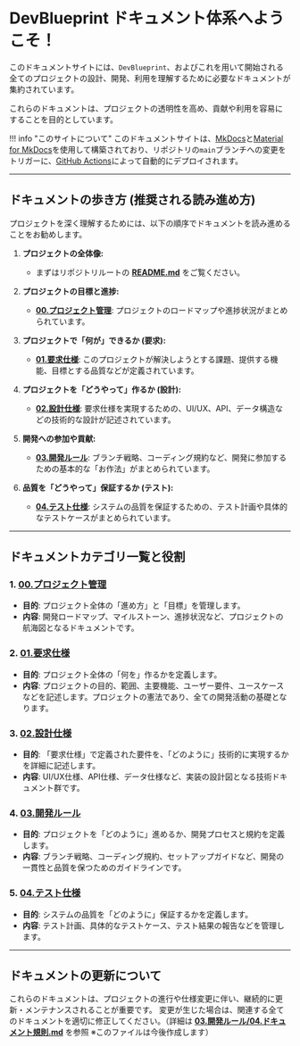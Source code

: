 # DevBlueprint ドキュメント体系へようこそ！

このドキュメントサイトには、`DevBlueprint`、およびこれを用いて開始される全てのプロジェクトの設計、開発、利用を理解するために必要なドキュメントが集約されています。

これらのドキュメントは、プロジェクトの透明性を高め、貢献や利用を容易にすることを目的としています。

!!! info "このサイトについて"
    このドキュメントサイトは、[MkDocs](https://www.mkdocs.org/)と[Material for MkDocs](https://squidfunk.github.io/mkdocs-material/)を使用して構築されており、リポジトリの`main`ブランチへの変更をトリガーに、[GitHub Actions](https://github.com/BitzLabs/DevBlueprint/actions)によって自動的にデプロイされます。

---

## ドキュメントの歩き方 (推奨される読み進め方)

プロジェクトを深く理解するためには、以下の順序でドキュメントを読み進めることをお勧めします。

1.  **プロジェクトの全体像:**
    *   まずはリポジトリルートの **[README.md](https://github.com/BitzLabs/DevBlueprint)** をご覧ください。

2.  **プロジェクトの目標と進捗:**
    *   **[00.プロジェクト管理](./00_プロジェクト管理/README.md)**: プロジェクトのロードマップや進捗状況がまとめられています。

3.  **プロジェクトで「何が」できるか (要求):**
    *   **[01.要求仕様](./01_要求仕様/README.md)**: このプロジェクトが解決しようとする課題、提供する機能、目標とする品質などが定義されています。

4.  **プロジェクトを「どうやって」作るか (設計):**
    *   **[02.設計仕様](./02_設計仕様/README.md)**: 要求仕様を実現するための、UI/UX、API、データ構造などの技術的な設計が記述されています。

5.  **開発への参加や貢献:**
    *   **[03.開発ルール](./03_開発ルール/README.md)**: ブランチ戦略、コーディング規約など、開発に参加するための基本的な「お作法」がまとめられています。

6.  **品質を「どうやって」保証するか (テスト):**
    *   **[04.テスト仕様](./04_テスト仕様/README.md)**: システムの品質を保証するための、テスト計画や具体的なテストケースがまとめられています。

---

## ドキュメントカテゴリ一覧と役割

### 1. [00.プロジェクト管理](./00_プロジェクト管理/README.md)
   * **目的**: プロジェクト全体の「進め方」と「目標」を管理します。
   * **内容**: 開発ロードマップ、マイルストーン、進捗状況など、プロジェクトの航海図となるドキュメントです。

### 2. [01.要求仕様](./01_要求仕様/README.md)
   * **目的**: プロジェクト全体の「何を」作るかを定義します。
   * **内容**: プロジェクトの目的、範囲、主要機能、ユーザー要件、ユースケースなどを記述します。プロジェクトの憲法であり、全ての開発活動の基礎となります。

### 3. [02.設計仕様](./02_設計仕様/README.md)
   * **目的**: 「要求仕様」で定義された要件を、「どのように」技術的に実現するかを詳細に記述します。
   * **内容**: UI/UX仕様、API仕様、データ仕様など、実装の設計図となる技術ドキュメント群です。

### 4. [03.開発ルール](./03_開発ルール/README.md)
   * **目的**: プロジェクトを「どのように」進めるか、開発プロセスと規約を定義します。
   * **内容**: ブランチ戦略、コーディング規約、セットアップガイドなど、開発の一貫性と品質を保つためのガイドラインです。

### 5. [04.テスト仕様](./04_テスト仕様/README.md)
   * **目的**: システムの品質を「どのように」保証するかを定義します。
   * **内容**: テスト計画、具体的なテストケース、テスト結果の報告などを管理します。

---

## ドキュメントの更新について

これらのドキュメントは、プロジェクトの進行や仕様変更に伴い、継続的に更新・メンテナンスされることが重要です。
変更が生じた場合は、関連する全てのドキュメントを適切に修正してください。（詳細は **[03.開発ルール/04.ドキュメント規則.md](./03_開発ルール/04_ドキュメント規則.md)** を参照 ※このファイルは今後作成します）